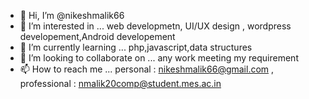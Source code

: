- 👋 Hi, I’m @nikeshmalik66
- 👀 I’m interested in ...  web developmetn, UI/UX design , wordpress developement,Android developement 
- 🌱 I’m currently learning ... php,javascript,data structures
- 💞️ I’m looking to collaborate on ... any work meeting my requirement
- 📫 How to reach me ... personal : nikeshmalik66@gmail.com , professional : nmalik20comp@student.mes.ac.in

<!---
nikeshmalik66/nikeshmalik66 is a ✨ special ✨ repository because its `README.md` (this file) appears on your GitHub profile.
You can click the Preview link to take a look at your changes.
--->
